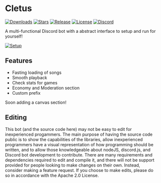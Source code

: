 # Cletus

[![Downloads](https://img.shields.io/github/downloads/572512230701006851/Cletus/total.svg)](https://github.com/572512230701006851/Cletus/releases/latest)
[![Stars](https://img.shields.io/github/stars/572512230701006851/Cletus.svg)](https://github.com/572512230701006851/Cletus/stargazers)
[![Release](https://img.shields.io/github/release/572512230701006851/Cletus.svg)](https://github.com/572512230701006851/Cletus/releases/latest)
[![License](https://img.shields.io/github/license/572512230701006851/Cletus.svg)](https://github.com/572512230701006851/Cletus/blob/master/LICENSE)
[![Discord](https://discordapp.com/api/guilds/763830642579865660/widget.png)](https://discord.gg/TD8Z4Wc)<br>

A multi-functional Discord bot with a abstract interface to setup and run for yourself!

[![Setup](http://i.imgur.com/VvXYp5j.png)](https://www.google.com/)

Features
---

 * Fasting loading of songs
 * Smooth playback
 * Check stats for games
 * Economy and Moderation section
 * Custom prefix
 
 Soon adding a canvas section!

## Editing

This bot (and the source code here) may not be easy to edit for inexperienced progammers. The main purpose of having the source code public is to show the capabilities of the libraries, allow inexperienced programmers have a visual representation of how programming should be written, and to allow those knowledgeable about nodeJS, discord.js, and Discord bot development to contribute. There are many requirements and dependencies required to edit and compile it, and there will not be support provided for people looking to make changes on their own. Instead, consider making a feature request. If you choose to make edits, please do so in accordance with the Apache 2.0 License.